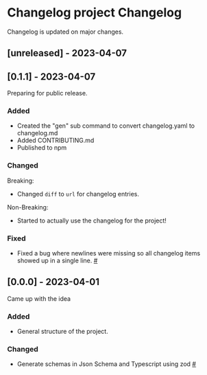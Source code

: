 <!--
NOTE! This is an auto-generated changelog file.
Edit changelog.yaml instead of this otherwise changes will likely be lost.
-->

# Changelog project Changelog

Changelog is updated on major changes.

## [unreleased] - 2023-04-07

## [0.1.1] - 2023-04-07

Preparing for public release.

### Added

- Created the "gen" sub command to convert changelog.yaml to changelog.md
- Added CONTRIBUTING.md
- Published to npm


### Changed

Breaking:

- Changed `diff` to `url` for changelog entries.

Non-Breaking:

- Started to actually use the changelog for the project!


### Fixed

- Fixed a bug where newlines were missing so all changelog items showed up in a single line. [#](https://github.com/alaiacano/changelog-cli/pull/7)


## [0.0.0] - 2023-04-01

Came up with the idea

### Added

- General structure of the project.


### Changed

- Generate schemas in Json Schema and Typescript using zod [#](https://github.com/alaiacano/changelog-cli/pull/5)


